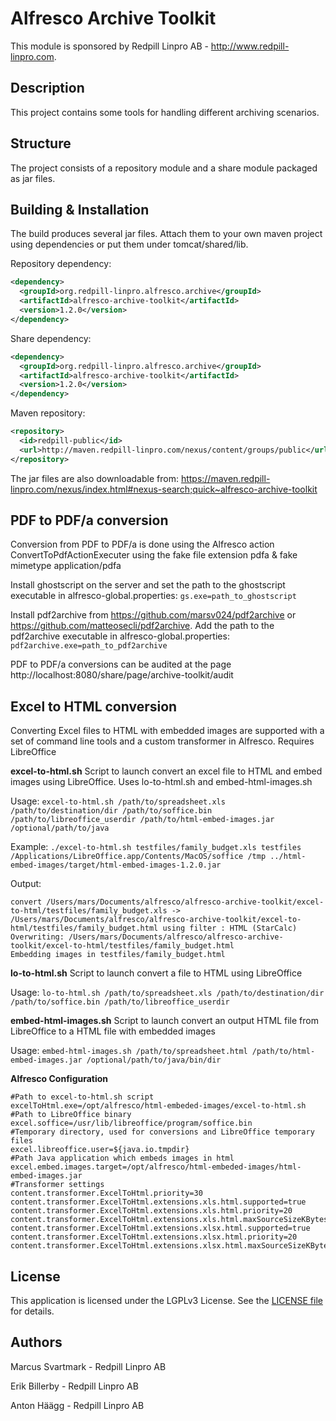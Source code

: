 Alfresco Archive Toolkit
=============================================

This module is sponsored by Redpill Linpro AB - http://www.redpill-linpro.com.

Description
-----------
This project contains some tools for handling different archiving scenarios.

Structure
------------

The project consists of a repository module and a share module packaged as jar files.

Building & Installation
------------
The build produces several jar files. Attach them to your own maven project using dependencies or put them under tomcat/shared/lib.

Repository dependency:
```xml
<dependency>
  <groupId>org.redpill-linpro.alfresco.archive</groupId>
  <artifactId>alfresco-archive-toolkit</artifactId>
  <version>1.2.0</version>
</dependency>
```

Share dependency:
```xml
<dependency>
  <groupId>org.redpill-linpro.alfresco.archive</groupId>
  <artifactId>alfresco-archive-toolkit</artifactId>    
  <version>1.2.0</version>
</dependency>
```

Maven repository:
```xml
<repository>
  <id>redpill-public</id>
  <url>http://maven.redpill-linpro.com/nexus/content/groups/public</url>
</repository>
```

The jar files are also downloadable from: https://maven.redpill-linpro.com/nexus/index.html#nexus-search;quick~alfresco-archive-toolkit

PDF to PDF/a conversion
-----------------------
Conversion from PDF to PDF/a is done using the Alfresco action ConvertToPdfActionExecuter using the fake file extension pdfa & fake mimetype application/pdfa

Install ghostscript on the server and set the path to the ghostscript executable in alfresco-global.properties: `gs.exe=path_to_ghostscript`

Install pdf2archive from https://github.com/marsv024/pdf2archive or https://github.com/matteosecli/pdf2archive. 
Add the path to the pdf2archive executable in alfresco-global.properties: `pdf2archive.exe=path_to_pdf2archive` 

PDF to PDF/a conversions can be audited at the page http://localhost:8080/share/page/archive-toolkit/audit

Excel to HTML conversion
------------------------
Converting Excel files to HTML with embedded images are supported with a set of command line tools and a custom transformer in Alfresco. Requires LibreOffice

**excel-to-html.sh**
Script to launch convert an excel file to HTML and embed images using LibreOffice. Uses lo-to-html.sh and embed-html-images.sh

Usage: `excel-to-html.sh /path/to/spreadsheet.xls /path/to/destination/dir /path/to/soffice.bin /path/to/libreoffice_userdir /path/to/html-embed-images.jar /optional/path/to/java`


Example: `./excel-to-html.sh testfiles/family_budget.xls testfiles /Applications/LibreOffice.app/Contents/MacOS/soffice /tmp ../html-embed-images/target/html-embed-images-1.2.0.jar`

Output:
```
convert /Users/mars/Documents/alfresco/alfresco-archive-toolkit/excel-to-html/testfiles/family_budget.xls -> /Users/mars/Documents/alfresco/alfresco-archive-toolkit/excel-to-html/testfiles/family_budget.html using filter : HTML (StarCalc)
Overwriting: /Users/mars/Documents/alfresco/alfresco-archive-toolkit/excel-to-html/testfiles/family_budget.html
Embedding images in testfiles/family_budget.html
```

**lo-to-html.sh**
Script to launch convert a file to HTML using LibreOffice

Usage: `lo-to-html.sh /path/to/spreadsheet.xls /path/to/destination/dir /path/to/soffice.bin /path/to/libreoffice_userdir`

**embed-html-images.sh**
Script to launch convert an output HTML file from LibreOffice to a HTML file with embedded images

Usage: `embed-html-images.sh /path/to/spreadsheet.html /path/to/html-embed-images.jar /optional/path/to/java/bin/dir`

**Alfresco Configuration**
```
#Path to excel-to-html.sh script
excelToHtml.exe=/opt/alfresco/html-embeded-images/excel-to-html.sh
#Path to LibreOffice binary
excel.soffice=/usr/lib/libreoffice/program/soffice.bin
#Temporary directory, used for conversions and LibreOffice temporary files
excel.libreoffice.user=${java.io.tmpdir}
#Path Java application which embeds images in html
excel.embed.images.target=/opt/alfresco/html-embeded-images/html-embed-images.jar
#Transformer settings
content.transformer.ExcelToHtml.priority=30
content.transformer.ExcelToHtml.extensions.xls.html.supported=true
content.transformer.ExcelToHtml.extensions.xls.html.priority=20
content.transformer.ExcelToHtml.extensions.xls.html.maxSourceSizeKBytes.use.index=9999
content.transformer.ExcelToHtml.extensions.xlsx.html.supported=true
content.transformer.ExcelToHtml.extensions.xlsx.html.priority=20
content.transformer.ExcelToHtml.extensions.xlsx.html.maxSourceSizeKBytes.use.index=9999
```

License
-------

This application is licensed under the LGPLv3 License. See the [LICENSE file](LICENSE) for details.

Authors
-------

Marcus Svartmark - Redpill Linpro AB

Erik Billerby - Redpill Linpro AB

Anton Häägg - Redpill Linpro AB
